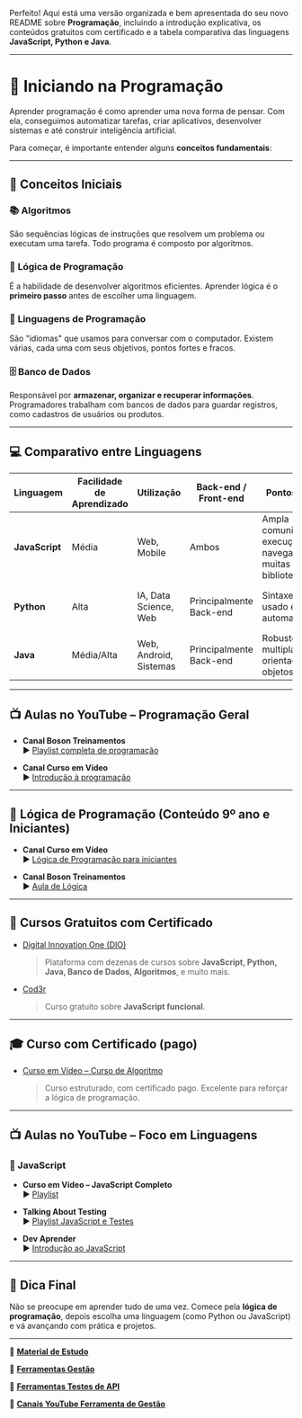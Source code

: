 Perfeito! Aqui está uma versão organizada e bem apresentada do seu novo README sobre **Programação**, incluindo a introdução explicativa, os conteúdos gratuitos com certificado e a tabela comparativa das linguagens **JavaScript, Python e Java**.

---

# 🧠 Iniciando na Programação

Aprender programação é como aprender uma nova forma de pensar. Com ela, conseguimos automatizar tarefas, criar aplicativos, desenvolver sistemas e até construir inteligência artificial.

Para começar, é importante entender alguns **conceitos fundamentais**:

---

## 🧩 Conceitos Iniciais

### 📚 **Algoritmos**

São sequências lógicas de instruções que resolvem um problema ou executam uma tarefa. Todo programa é composto por algoritmos.

### 🧠 **Lógica de Programação**

É a habilidade de desenvolver algoritmos eficientes. Aprender lógica é o **primeiro passo** antes de escolher uma linguagem.

### 💬 **Linguagens de Programação**

São "idiomas" que usamos para conversar com o computador. Existem várias, cada uma com seus objetivos, pontos fortes e fracos.

### 🗄️ **Banco de Dados**

Responsável por **armazenar, organizar e recuperar informações**. Programadores trabalham com bancos de dados para guardar registros, como cadastros de usuários ou produtos.

---

## 💻 Comparativo entre Linguagens

| Linguagem      | Facilidade de Aprendizado | Utilização             | Back-end / Front-end    | Pontos Fortes                                               | Pontos Fracos                          |
| -------------- | ------------------------- | ---------------------- | ----------------------- | ----------------------------------------------------------- | -------------------------------------- |
| **JavaScript** | Média                     | Web, Mobile            | Ambos                   | Ampla comunidade, execução no navegador, muitas bibliotecas | Pode ser confuso no início, assíncrono |
| **Python**     | Alta                      | IA, Data Science, Web  | Principalmente Back-end | Sintaxe simples, usado em IA e automação                    | Menor performance em apps complexos    |
| **Java**       | Média/Alta                | Web, Android, Sistemas | Principalmente Back-end | Robusto, multiplataforma, orientação a objetos forte        | Verbosidade e curva de aprendizado     |

---

## 📺 Aulas no YouTube – Programação Geral

- **Canal Boson Treinamentos**  
  ▶️ [Playlist completa de programação](https://youtube.com/playlist?list=PLucm8g_ezqNrWAQH2B_0AnrFY5dJcgOLR)

- **Canal Curso em Vídeo**  
  ▶️ [Introdução à programação](https://youtu.be/Ofktsne-utM)

---

## 🧠 Lógica de Programação (Conteúdo 9º ano e Iniciantes)

- **Canal Curso em Vídeo**  
  ▶️ [Lógica de Programação para iniciantes](https://youtu.be/8mei6uVttho)

- **Canal Boson Treinamentos**  
  ▶️ [Aula de Lógica](https://youtu.be/41ubXTEPFO0)

---

## 📜 Cursos Gratuitos com Certificado

- [Digital Innovation One (DIO)](https://www.dio.me/)

  > Plataforma com dezenas de cursos sobre **JavaScript, Python, Java, Banco de Dados, Algoritmos**, e muito mais.

- [Cod3r](https://www.cod3r.com.br/courses/javascript-funcional-fundamentos)
  > Curso gratuito sobre **JavaScript funcional**.

---

## 🎓 Curso com Certificado (pago)

- [Curso em Vídeo – Curso de Algoritmo](https://www.cursoemvideo.com/curso/curso-de-algoritmo/)
  > Curso estruturado, com certificado pago. Excelente para reforçar a lógica de programação.

---

## 📺 Aulas no YouTube – Foco em Linguagens

### 🔸 JavaScript

- **Curso em Vídeo – JavaScript Completo**  
  ▶️ [Playlist](https://youtube.com/playlist?list=PLntvgXM11X6pi7mW0O4ZmfUI1xDSIbmTm)

- **Talking About Testing**  
  ▶️ [Playlist JavaScript e Testes](https://www.youtube.com/playlist?list=PL-eblSNRj0QH36XrwvGfhh14GjpG-ViS2)

- **Dev Aprender**  
  ▶️ [Introdução ao JavaScript](https://youtu.be/i6Oi-YtXnAU)

---

## 🚀 Dica Final

Não se preocupe em aprender tudo de uma vez. Comece pela **lógica de programação**, depois escolha uma linguagem (como Python ou JavaScript) e vá avançando com prática e projetos.

---

:open_book: **[Material de Estudo](./ferramentas_de_estudo.md)**

:open_book: **[Ferramentas Gestão](./ferramentas_gestao.md)**

:open_book: **[Ferramentas Testes de API](./ferramentas_teste_api.md)**

:open_book: **[Canais YouTube Ferramenta de Gestão](./canais_youtube_gestao.md)**
